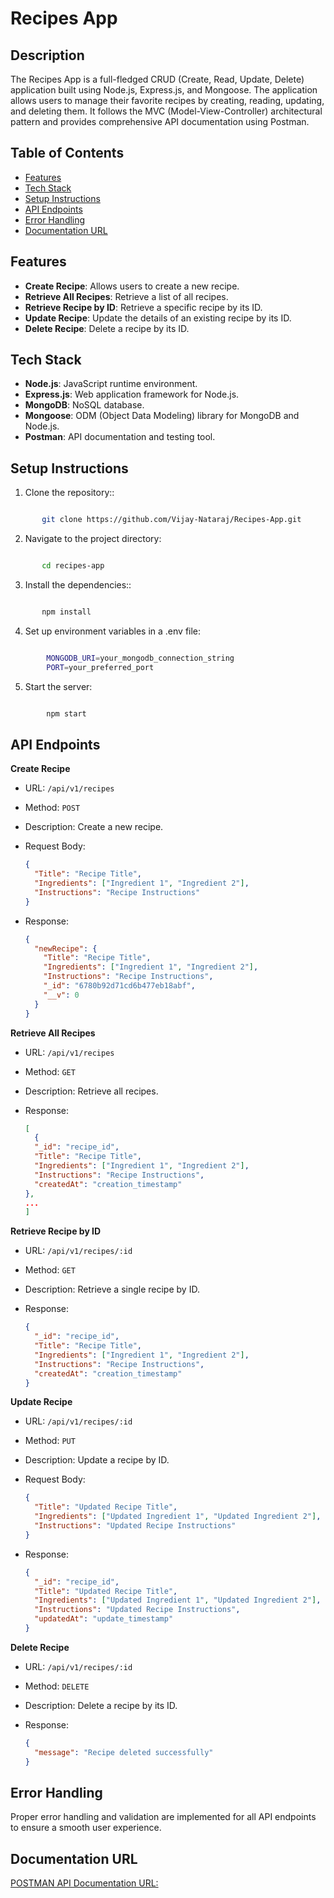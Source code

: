 # Recipes App

## Description

The Recipes App is a full-fledged CRUD (Create, Read, Update, Delete) application built using Node.js, Express.js, and Mongoose. The application allows users to manage their favorite recipes by creating, reading, updating, and deleting them. It follows the MVC (Model-View-Controller) architectural pattern and provides comprehensive API documentation using Postman.

## Table of Contents

- [Features](#features)
- [Tech Stack](#tech-stack)
- [Setup Instructions](#setup-Instructions)
- [API Endpoints](#api-endpoints)
- [Error Handling](#error-handling)
- [Documentation URL](#documentation-url)

## Features

- **Create Recipe**: Allows users to create a new recipe.
- **Retrieve All Recipes**: Retrieve a list of all recipes.
- **Retrieve Recipe by ID**: Retrieve a specific recipe by its ID.
- **Update Recipe**: Update the details of an existing recipe by its ID.
- **Delete Recipe**: Delete a recipe by its ID.

## Tech Stack

- **Node.js**: JavaScript runtime environment.
- **Express.js**: Web application framework for Node.js.
- **MongoDB**: NoSQL database.
- **Mongoose**: ODM (Object Data Modeling) library for MongoDB and Node.js.
- **Postman**: API documentation and testing tool.

## Setup Instructions

1. Clone the repository::

```bash

       git clone https://github.com/Vijay-Nataraj/Recipes-App.git

```

2. Navigate to the project directory:

```bash

       cd recipes-app

```

3. Install the dependencies::

```bash

       npm install

```

4. Set up environment variables in a .env file:

```bash

        MONGODB_URI=your_mongodb_connection_string
        PORT=your_preferred_port

```

5. Start the server:

```bash

        npm start

```

## API Endpoints

**Create Recipe**

- URL: `/api/v1/recipes`

- Method: `POST`

- Description: Create a new recipe.

- Request Body:

  ```json
  {
    "Title": "Recipe Title",
    "Ingredients": ["Ingredient 1", "Ingredient 2"],
    "Instructions": "Recipe Instructions"
  }
  ```

- Response:

  ```json
  {
    "newRecipe": {
      "Title": "Recipe Title",
      "Ingredients": ["Ingredient 1", "Ingredient 2"],
      "Instructions": "Recipe Instructions",
      "_id": "6780b92d71cd6b477eb18abf",
      "__v": 0
    }
  }
  ```

**Retrieve All Recipes**

- URL: `/api/v1/recipes`

- Method: `GET`

- Description: Retrieve all recipes.

- Response:

  ```json
  [
    {
    "_id": "recipe_id",
    "Title": "Recipe Title",
    "Ingredients": ["Ingredient 1", "Ingredient 2"],
    "Instructions": "Recipe Instructions",
    "createdAt": "creation_timestamp"
  },
  ...
  ]
  ```

**Retrieve Recipe by ID**

- URL: `/api/v1/recipes/:id`

- Method: `GET`

- Description: Retrieve a single recipe by ID.

- Response:

  ```json
  {
    "_id": "recipe_id",
    "Title": "Recipe Title",
    "Ingredients": ["Ingredient 1", "Ingredient 2"],
    "Instructions": "Recipe Instructions",
    "createdAt": "creation_timestamp"
  }
  ```

**Update Recipe**

- URL: `/api/v1/recipes/:id`

- Method: `PUT`

- Description: Update a recipe by ID.

- Request Body:

  ```json
  {
    "Title": "Updated Recipe Title",
    "Ingredients": ["Updated Ingredient 1", "Updated Ingredient 2"],
    "Instructions": "Updated Recipe Instructions"
  }
  ```

- Response:

  ```json
  {
    "_id": "recipe_id",
    "Title": "Updated Recipe Title",
    "Ingredients": ["Updated Ingredient 1", "Updated Ingredient 2"],
    "Instructions": "Updated Recipe Instructions",
    "updatedAt": "update_timestamp"
  }
  ```

**Delete Recipe**

- URL: `/api/v1/recipes/:id`

- Method: `DELETE`

- Description: Delete a recipe by its ID.

- Response:

  ```json
  {
    "message": "Recipe deleted successfully"
  }
  ```

## Error Handling

Proper error handling and validation are implemented for all API endpoints to ensure a smooth user experience.

## Documentation URL

[POSTMAN API Documentation URL: ]()
